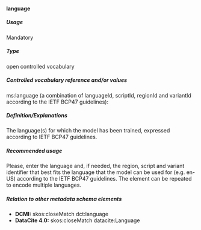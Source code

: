 #### language
##### Usage
Mandatory
##### Type
open controlled vocabulary
##### Controlled vocabulary reference and/or values
ms:language (a combination of languageId, scriptId, regionId and variantId according to the IETF BCP47 guidelines): 
##### Definition/Explanations
The language(s) for which the model has been trained, expressed according to IETF BCP47 guidelines. 
##### Recommended usage
Please, enter the language and, if needed, the region, script and variant identifier that best fits the language that the model can be used for (e.g. en-US) according to the IETF BCP47 guidelines. 
The element can be repeated to encode multiple languages.
##### Relation to other metadata schema elements
* **DCMI:** skos:closeMatch dct:language
* **DataCite 4.0:** skos:closeMatch datacite:Language
